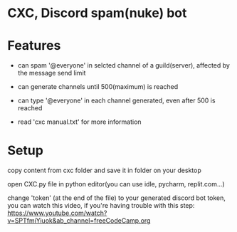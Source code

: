 # CXC, Discord spam(nuke) bot

# Features
- can spam '@everyone' in selcted channel of a guild(server), affected by the message send limit

- can generate channels until 500(maximum) is reached

- can type '@everyone' in each channel generated, even after 500 is reached

- read 'cxc manual.txt' for more information

# Setup

copy content from cxc folder and save it in folder on your desktop

open CXC.py file in python editor(you can use idle, pycharm, replit.com...)

change 'token' (at the end of the file) to your generated discord bot token, you can watch this video, if you're having trouble with this step:
https://www.youtube.com/watch?v=SPTfmiYiuok&ab_channel=freeCodeCamp.org

